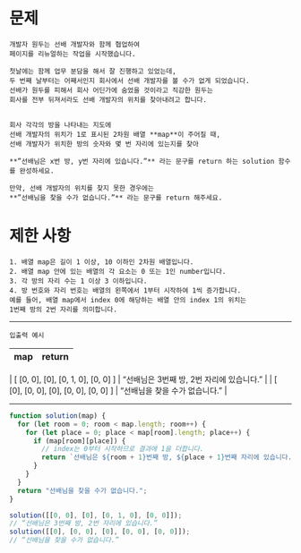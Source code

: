 # 문제

```
개발자 원두는 선배 개발자와 함께 협업하여
페이지를 리뉴얼하는 작업을 시작했습니다.

첫날에는 함께 업무 분담을 해서 잘 진행하고 있었는데,
두 번째 날부터는 어째서인지 회사에서 선배 개발자를 볼 수가 없게 되었습니다.
선배가 원두를 피해서 회사 어딘가에 숨었을 것이라고 직감한 원두는
회사를 전부 뒤져서라도 선배 개발자의 위치를 찾아내려고 합니다.


회사 각각의 방을 나타내는 지도에
선배 개발자의 위치가 1로 표시된 2차원 배열 **map**이 주어질 때,
선배 개발자가 위치한 방의 숫자와 몇 번 자리에 있는지를 찾아

**”선배님은 x번 방, y번 자리에 있습니다.”** 라는 문구를 return 하는 solution 함수를 완성하세요.

만약, 선배 개발자의 위치를 찾지 못한 경우에는
**”선배님을 찾을 수가 없습니다.”** 라는 문구를 return 해주세요.
```

# 제한 사항

```
1. 배열 map은 길이 1 이상, 10 이하인 2차원 배열입니다.
2. 배열 map 안에 있는 배열의 각 요소는 0 또는 1인 number입니다.
3. 각 방의 자리 수는 1 이상 3 이하입니다.
4. 방 번호와 자리 번호는 배열의 왼쪽에서 1부터 시작하여 1씩 증가합니다.
예를 들어, 배열 map에서 index 0에 해당하는 배열 안의 index 1의 위치는
1번째 방의 2번 자리를 의미합니다.
```

---

`입출력 예시`

| map | return |
| :-: | :----: |

| [ [0, 0], [0], [0, 1, 0], [0, 0] ] | “선배님은 3번째 방, 2번 자리에 있습니다.” |
| [ [0], [0, 0], [0], [0, 0], [0, 0] ] | “선배님을 찾을 수가 없습니다.” |

---

```js
function solution(map) {
  for (let room = 0; room < map.length; room++) {
    for (let place = 0; place < map[room].length; place++) {
      if (map[room][place]) {
        // index는 0부터 시작하므로 결과에 1을 더합니다.
        return `선배님은 ${room + 1}번째 방, ${place + 1}번째 자리에 있습니다.`;
      }
    }
  }
  return "선배님을 찾을 수가 없습니다.";
}

solution([[0, 0], [0], [0, 1, 0], [0, 0]]);
// “선배님은 3번째 방, 2번 자리에 있습니다.”
solution([[0], [0, 0], [0], [0, 0], [0, 0]]);
// “선배님을 찾을 수가 없습니다.”
```
